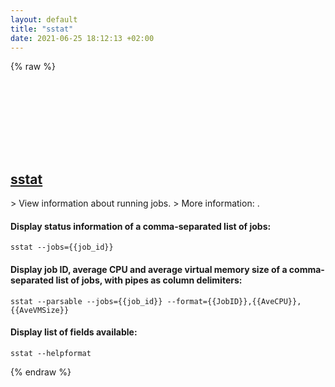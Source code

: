 ```yaml
---
layout: default
title: "sstat"
date: 2021-06-25 18:12:13 +02:00
---
```

{% raw %}
<h2 id="sstat">
  <a href="/en/linux/sstat.html">sstat</a> <a href="#sstat"><svg class="icon">
    <use href="/assets/images/unicode_sprite.svg#link" />
  </svg></a>
</h2>
> View information about running jobs.
> More information: <https://slurm.schedmd.com/sstat.html>.

#### Display status information of a comma-separated list of jobs:
```shell
sstat --jobs={{job_id}}
```
#### Display job ID, average CPU and average virtual memory size of a comma-separated list of jobs, with pipes as column delimiters:
```shell
sstat --parsable --jobs={{job_id}} --format={{JobID}},{{AveCPU}},{{AveVMSize}}
```
#### Display list of fields available:
```shell
sstat --helpformat
```
{% endraw %}